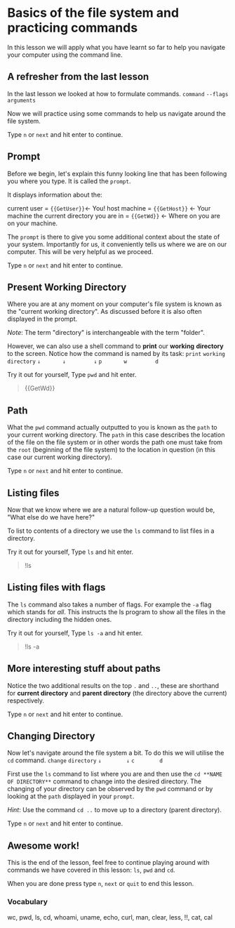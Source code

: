 # Basics of the file system and practicing commands

In this lesson we will apply what you have learnt so far to help you navigate
your computer using the command line.

## A refresher from the last lesson

In the last lesson we looked at how to formulate commands.
`command` `--flags` `arguments`

Now we will practice using some commands to help us navigate around the file system.

Type `n` or `next` and hit enter to continue.

## Prompt

Before we begin, let's explain this funny looking line that has been following you where you type.
It is called the `prompt`.

It displays information about the:

current user = `{{GetUser}}`← You!
host machine = `{{GetHost}}` ← Your machine
the current directory you are in = `{{GetWd}}` ← Where on you are on your machine.

The `prompt` is there to give you some additional context about the state of
your system. Importantly for us, it conveniently tells us where we are on our
computer. This will be very helpful as we proceed.

Type `n` or `next` and hit enter to continue.

## Present Working Directory

Where you are at any moment on your computer's file system is known as the
"current working directory". As discussed before it is also often displayed in
the prompt.

*Note*: The term "directory" is interchangeable with the term "folder".

However, we can also use a shell command to **print** our **working** **directory** to the screen.
Notice how the command is named by its task:
`print` `working` `directory`
`↓       ↓         ↓`
`p       w         d`

Try it out for yourself, Type `pwd` and hit enter.

> {{GetWd}}

## Path

What the `pwd` command actually outputted to you is known as the `path` to your
current working directory. The `path` in this case describes the location of
the file on the file system or in other words the path one must take from the
`root` (beginning of the file system) to the location in question (in this case
our current working directory).

Type `n` or `next` and hit enter to continue.

## Listing files

Now that we know where we are a natural follow-up question would be, "What else do
we have here?"

To list to contents of a directory we use the `ls` command to list files in a directory.

Try it out for yourself, Type `ls` and hit enter.

> !ls

## Listing files with flags

The `ls` command also takes a number of flags. For example the `-a` flag which
stands for *all*. This instructs the ls program to show all the files in the
directory including the hidden ones.

Try it out for yourself, Type `ls -a` and hit enter.

> !ls -a

## More interesting stuff about paths

Notice the two additional results on the top `.` and `..`, these are shorthand
for **current directory** and **parent directory** (the directory above the current) respectively.

Type `n` or `next` and hit enter to continue.

## Changing Directory

Now let's navigate around the file system a bit. To do this we will utilise the `cd` command.
`change` `directory`
`↓        ↓`
`c        d`

First use the `ls` command to list where you are and then use the `cd **NAME OF DIRECTORY**` command to change into the desired directory.
The changing of your directory can be observed by the `pwd` command or by looking at the `path` displayed in your `prompt`.

*Hint*: Use the command `cd ..` to move up to a directory (parent directory).

Type `n` or `next` and hit enter to continue.

## Awesome work!

This is the end of the lesson, feel free to continue playing around with commands we have covered in this lesson:
`ls`, `pwd` and `cd`.

When you are done press type `n`, `next` or `quit` to end this lesson.

### Vocabulary

wc, pwd, ls, cd, whoami, uname, echo, curl, man, clear, less, !!, cat, cal

